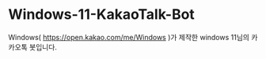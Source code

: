 # Windows-11-KakaoTalk-Bot
 Windows( https://open.kakao.com/me/Windows )가 제작한 windows 11님의 카카오톡 봇입니다.
